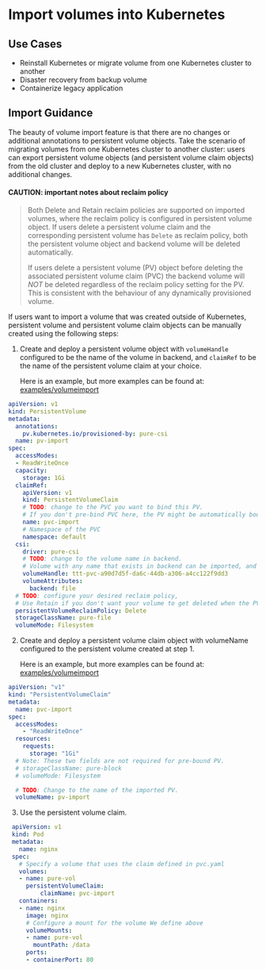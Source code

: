 # Import volumes into Kubernetes

## Use Cases
- Reinstall Kubernetes or migrate volume from one Kubernetes cluster to another
- Disaster recovery from backup volume
- Containerize legacy application

## Import Guidance
The beauty of volume import feature is that there are no changes or additional annotations to persistent volume objects.  Take the scenario of migrating volumes from one Kubernetes cluster to another cluster: users can export persistent volume objects (and persistent volume claim objects) from the old cluster and deploy to a new Kubernetes cluster, with no additional changes.

#### **CAUTION:** important notes about reclaim policy
>Both Delete and Retain reclaim policies are supported on imported volumes, where the reclaim policy is configured in persistent volume object. If users delete a persistent volume claim and the corresponding persistent volume has `Delete` as reclaim policy, both the persistent volume object and backend volume will be deleted automatically.
>
>If users delete a persistent volume (PV) object before deleting the associated persistent volume claim (PVC) the backend volume will *NOT* be deleted regardless of the reclaim policy setting for the PV. This is consistent with the behaviour of any dynamically provisioned volume.
 
If users want to import a volume that was created outside of Kubernetes, persistent volume and persistent volume claim objects can be manually created using the following steps:

1. Create and deploy a persistent volume object with `volumeHandle` configured to be the name of the volume in backend, and `claimRef` to be the name of the persistent volume claim at your choice.

    Here is an example, but more examples can be found at: [examples/volumeimport](./examples/volumeimport)
```yaml
apiVersion: v1
kind: PersistentVolume
metadata:
  annotations:
    pv.kubernetes.io/provisioned-by: pure-csi
  name: pv-import
spec:
  accessModes:
  - ReadWriteOnce
  capacity:
    storage: 1Gi
  claimRef:
    apiVersion: v1
    kind: PersistentVolumeClaim
    # TODO: change to the PVC you want to bind this PV.
    # If you don't pre-bind PVC here, the PV might be automatically bound to a PVC by scheduler.
    name: pvc-import
    # Namespace of the PVC
    namespace: default
  csi:
    driver: pure-csi
    # TODO: change to the volume name in backend.
    # Volume with any name that exists in backend can be imported, and will not be renamed.
    volumeHandle: ttt-pvc-a90d7d5f-da6c-44db-a306-a4cc122f9dd3
    volumeAttributes:
      backend: file
  # TODO: configure your desired reclaim policy,
  # Use Retain if you don't want your volume to get deleted when the PV is deleted.
  persistentVolumeReclaimPolicy: Delete
  storageClassName: pure-file
  volumeMode: Filesystem
```

2. Create and deploy a persistent volume claim object with volumeName configured to the persistent volume created at step 1.

   Here is an example, but more examples can be found at: [examples/volumeimport](./examples/volumeimport)

```yaml
apiVersion: "v1"
kind: "PersistentVolumeClaim"
metadata:
  name: pvc-import
spec:
  accessModes:
    - "ReadWriteOnce"
  resources:
    requests:
      storage: "1Gi"
  # Note: These two fields are not required for pre-bound PV.
  # storageClassName: pure-block
  # volumeMode: Filesystem

  # TODO: Change to the name of the imported PV.
  volumeName: pv-import
```

3. Use the persistent volume claim.

```yaml
 apiVersion: v1
 kind: Pod
 metadata:
   name: nginx
 spec:
   # Specify a volume that uses the claim defined in pvc.yaml
   volumes:
   - name: pure-vol
     persistentVolumeClaim:
         claimName: pvc-import
   containers:
   - name: nginx
     image: nginx
     # Configure a mount for the volume We define above
     volumeMounts:
     - name: pure-vol
       mountPath: /data
     ports:
     - containerPort: 80
```
